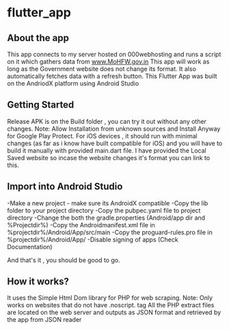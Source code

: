 # flutter_app

## About the app
This app connects to my server hosted on 000webhosting and runs a script on it which gathers data from www.MoHFW.gov.in
This app will work as long as the Government website does not change its format. It also automatically fetches data with a refresh button.
This Flutter App was built on the AndriodX platform using Android Studio

## Getting Started
Release APK is on the Build folder , you can try it out without any other changes.
Note: Allow Installation from unknown sources and Install Anyway for Google Play Protect.
For iOS devices , it should run with minimal changes (as far as i know have built compatible for iOS) and
you will have to build it manually with provided main.dart file.
I have provided the Local Saved website so incase the website changes it's format you can link to this.

## Import into Android Studio
-Make a new project - make sure its AndroidX compatible
-Copy the lib folder to your project directory
-Copy the pubpec.yaml file to project directory
-Change the both the gradle.properties (Android/app dir and %Projectdir%)
-Copy the Androidmanifest.xml file in %projectdir%/Android/App/src/main
-Copy the proguard-rules.pro file in %projectdir%/Android/App/
-Disable signing of apps (Check Documentation)

And that's it , you should be good to go.

## How it works?
It uses the Simple Html Dom library for PHP for web scraping.
Note: Only works on websites that do not have .noscript. tag
All the PHP extract files are located on the web server and outputs as JSON format and retrieved by the app from JSON reader
